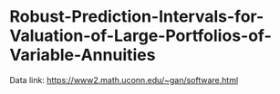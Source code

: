 # Robust-Prediction-Intervals-for-Valuation-of-Large-Portfolios-of-Variable-Annuities
Data link: https://www2.math.uconn.edu/~gan/software.html
